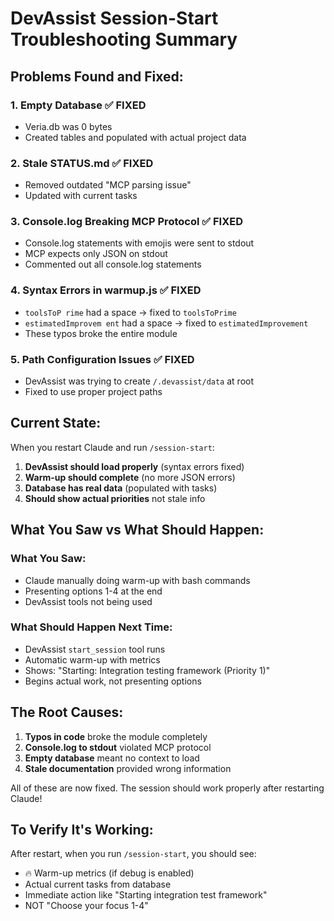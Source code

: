 # DevAssist Session-Start Troubleshooting Summary

## Problems Found and Fixed:

### 1. **Empty Database** ✅ FIXED
- Veria.db was 0 bytes
- Created tables and populated with actual project data

### 2. **Stale STATUS.md** ✅ FIXED  
- Removed outdated "MCP parsing issue"
- Updated with current tasks

### 3. **Console.log Breaking MCP Protocol** ✅ FIXED
- Console.log statements with emojis were sent to stdout
- MCP expects only JSON on stdout
- Commented out all console.log statements

### 4. **Syntax Errors in warmup.js** ✅ FIXED
- `toolsToP rime` had a space → fixed to `toolsToPrime`
- `estimatedImprovem ent` had a space → fixed to `estimatedImprovement`
- These typos broke the entire module

### 5. **Path Configuration Issues** ✅ FIXED
- DevAssist was trying to create `/.devassist/data` at root
- Fixed to use proper project paths

## Current State:

When you restart Claude and run `/session-start`:

1. **DevAssist should load properly** (syntax errors fixed)
2. **Warm-up should complete** (no more JSON errors)
3. **Database has real data** (populated with tasks)
4. **Should show actual priorities** not stale info

## What You Saw vs What Should Happen:

### What You Saw:
- Claude manually doing warm-up with bash commands
- Presenting options 1-4 at the end
- DevAssist tools not being used

### What Should Happen Next Time:
- DevAssist `start_session` tool runs
- Automatic warm-up with metrics
- Shows: "Starting: Integration testing framework (Priority 1)"
- Begins actual work, not presenting options

## The Root Causes:

1. **Typos in code** broke the module completely
2. **Console.log to stdout** violated MCP protocol
3. **Empty database** meant no context to load
4. **Stale documentation** provided wrong information

All of these are now fixed. The session should work properly after restarting Claude!

## To Verify It's Working:

After restart, when you run `/session-start`, you should see:
- 🔥 Warm-up metrics (if debug is enabled)
- Actual current tasks from database
- Immediate action like "Starting integration test framework"
- NOT "Choose your focus 1-4"
